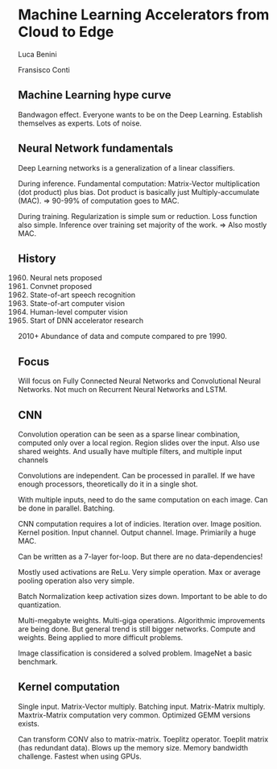 
# Machine Learning Accelerators from Cloud to Edge

Luca Benini

Fransisco Conti

## Machine Learning hype curve

Bandwagon effect.
Everyone wants to be on the Deep Learning.
Establish themselves as experts.
Lots of noise.

## Neural Network fundamentals

Deep Learning networks is a generalization of a linear classifiers.

During inference.
Fundamental computation: Matrix-Vector multiplication (dot product) plus bias.
Dot product is basically just Multiply-accumulate (MAC).
=> 90-99% of computation goes to MAC. 

During training.
Regularization is simple sum or reduction.
Loss function also simple.
Inference over training set majority of the work.
=> Also mostly MAC.

## History

1960. Neural nets proposed
1989. Convnet proposed
2011. State-of-art speech recognition
2011. State-of-art computer vision
2014. Human-level computer vision
2014. Start of DNN accelerator research

2010+ Abundance of data and compute compared to pre 1990.

## Focus
Will focus on Fully Connected Neural Networks
and Convolutional Neural Networks.
Not much on Recurrent Neural Networks and LSTM.

## CNN

Convolution operation can be seen as a sparse linear combination,
computed only over a local region. Region slides over the input.
Also use shared weights.
And usually have multiple filters, and multiple input channels

Convolutions are independent.
Can be processed in parallel.
If we have enough processors, theoretically do it in a single shot.

With multiple inputs, need to do the same computation on each image.
Can be done in parallel. Batching.

CNN computation requires a lot of indicies.
Iteration over. Image position. Kernel position. Input channel. Output channel. Image.
Primiarily a huge MAC.

Can be written as a 7-layer for-loop. But there are no data-dependencies!

Mostly used activations are ReLu. Very simple operation.
Max or average pooling operation also very simple.

Batch Normalization keep activation sizes down.
Important to be able to do quantization.


Multi-megabyte weights.
Multi-giga operations.
Algorithmic improvements are being done.
But general trend is still bigger networks. Compute and weights.
Being applied to more difficult problems.

Image classification is considered a solved problem.
ImageNet a basic benchmark.

## Kernel computation

Single input. Matrix-Vector multiply.
Batching input. Matrix-Matrix multiply.
Maxtrix-Matrix computation very common.
Optimized GEMM versions exists.

Can transform CONV also to matrix-matrix.
Toeplitz operator.
Toeplit matrix (has redundant data).
Blows up the memory size.
Memory bandwidth challenge.
Fastest when using GPUs.


